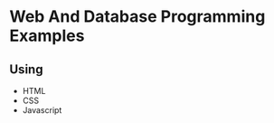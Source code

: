 # Web And Database Programming Examples
<h2>Using</h2>
<ul>
  <li>HTML</li>
  <li>CSS</li>
  <li>Javascript</li>
</ul>
